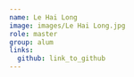 ```yaml
---
name: Le Hai Long 
image: images/Le Hai Long.jpg 
role: master
group: alum
links:
  github: link_to_github 
---
```

